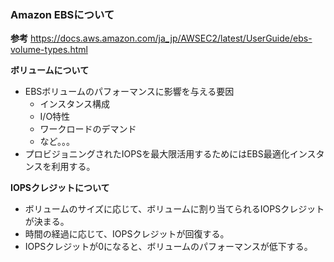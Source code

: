 ### Amazon EBSについて
**参考**
https://docs.aws.amazon.com/ja_jp/AWSEC2/latest/UserGuide/ebs-volume-types.html

**ボリュームについて**
- EBSボリュームのパフォーマンスに影響を与える要因
  - インスタンス構成
  - I/O特性
  - ワークロードのデマンド
  - など。。。
- プロビジョニングされたIOPSを最大限活用するためにはEBS最適化インスタンスを利用する。

**IOPSクレジットについて**
- ボリュームのサイズに応じて、ボリュームに割り当てられるIOPSクレジットが決まる。
- 時間の経過に応じて、IOPSクレジットが回復する。
- IOPSクレジットが0になると、ボリュームのパフォーマンスが低下する。
